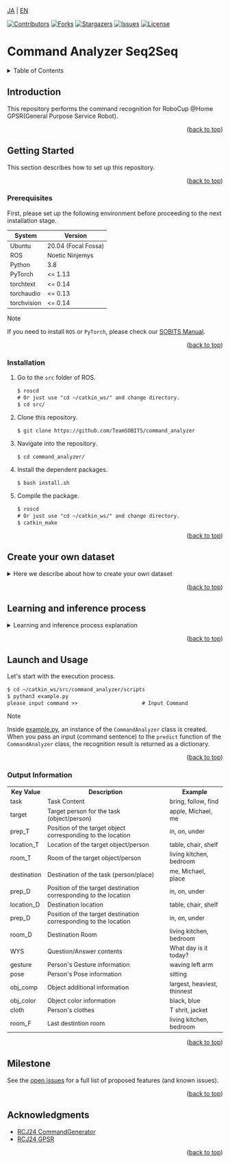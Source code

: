 <a name="readme-top"></a>

[JA](README.md) | [EN](README_en.md)

[![Contributors][contributors-shield]][contributors-url]
[![Forks][forks-shield]][forks-url]
[![Stargazers][stars-shield]][stars-url]
[![Issues][issues-shield]][issues-url]
[![License][license-shield]][license-url]

# Command Analyzer Seq2Seq

<!-- TABLE OF CONTENTS -->
<details>
  <summary>Table of Contents</summary>
  <ol>
    <li>
      <a href="#introduction">Introduction</a>
    </li>
    <li>
      <a href="#getting-started">Getting Started</a>
      <ul>
        <li><a href="#prerequisites">Prerequisites</a></li>
        <li><a href="#installation">Installation</a></li>
      </ul>
    </li>
    <li><a href="#create-your-own-dataset">Create your own dataset</a></li>
    <li><a href="#learning-and-inference-process">Learning and inference process</a></li>
    <li><a href="#launch-and-usage">Launch and Usage</a></li>
    <li><a href="#output-information">Output Information</a></li>
    <li><a href="#milestone">Milestone</a></li>
    <!-- <li><a href="#contributing">Contributing</a></li> -->
    <!-- <li><a href="#license">License</a></li> -->
    <li><a href="#acknowledgments">Acknowledgments</a></li>
  </ol>
</details>



<!-- INTRODUCTION -->
## Introduction

This repository performs the command recognition for RoboCup @Home GPSR(General Purpose Service Robot).

<p align="right">(<a href="#readme-top">back to top</a>)</p>


<!-- GETTING STARTED -->
## Getting Started

This section describes how to set up this repository.

<p align="right">(<a href="#readme-top">back to top</a>)</p>


### Prerequisites

First, please set up the following environment before proceeding to the next installation stage.

| System | Version |
| ------ | ------- |
| Ubuntu      | 20.04 (Focal Fossa) |
| ROS         | Noetic Ninjemys     |
| Python      | 3.8                 |
| PyTorch     | <= 1.13             |
| torchtext   | <= 0.14             |
| torchaudio  | <= 0.13             |
| torchvision | <= 0.14             |

> [!NOTE]
> If you need to install `ROS` or `PyTorch`, please check our [SOBITS Manual](https://github.com/TeamSOBITS/sobits_manual/tree/main/install_sh).

<p align="right">(<a href="#readme-top">back to top</a>)</p>


### Installation

1. Go to the `src` folder of ROS.
    ```console
    $ roscd
    # Or just use "cd ~/catkin_ws/" and change directory.
    $ cd src/
    ```
2. Clone this repository.
    ```console
    $ git clone https://github.com/TeamSOBITS/command_analyzer
    ```
3. Navigate into the repository.
    ```console
    $ cd command_analyzer/
    ```
4. Install the dependent packages.
    ```console
    $ bash install.sh
    ```
5. Compile the package.
    ```console
    $ roscd
    # Or just use "cd ~/catkin_ws/" and change directory.
    $ catkin_make
    ```

<p align="right">(<a href="#readme-top">back to top</a>)</p>


## Create your own dataset

<details>
<summary>Here we describe about how to create your own dataset</summary>


### List of Files

- [create_label.py](dataset/scripts/create_label.py)
    Program to create correct labels.

- [key_direct.py](dataset/scripts/key_direct.py)
    Program to receive keyboard input from [create_label.py](dataset/scripts/create_label.py).

- [annonymize_dataset.py](dataset/scripts/annonymize_dataset.py)
    Program to anonymize words by type to increase the dataset.

- [increase_dataset.py](dataset/scripts/increase_dataset.py)
    Program to increase the dataset by replacing anonymized words.

- [trim_dataset.py](dataset/scripts/trim_dataset.py)
    Program to trim the size of the dataset.

<p align="right">(<a href="#readme-top">back to top</a>)</p>


### Creating Text Data

This section explains how to create the text data that will be used as input during training.
In this example, we will create text data using the [RoboCup@Home Japan2024 GPSR Command Generator](https://github.com/RoboCupAtHomeJP/CommandGenerator).
If you want to use data from other competitions like Handyman, please prepare it separately.

First, install the command generator.
```console
$ cd ~/catkin_ws/src
$ git clone https://github.com/RoboCupAtHomeJP/CommandGenerator
```

Then, run the command generator.
```console
$ cd  ~/catkin_ws/src/CommandGenerator/CommandGeneratorJP
$ python3 gpsr_commands.py
```

Each time you press a number, a command is generated.
Copy and paste this into an appropriate txt file.
In this example, we will save it in a file called [command.txt](dataset/data/command.txt).

<p align="right">(<a href="#readme-top">back to top</a>)</p>


### Labeling the Correct Answers

This section explains how to label the correct answers in the text data.
We use a program called [create_label.py](dataset/scripts/create_label.py) to create the correct labels.
First, set the file for the text data and the file to save.

Edit the following file:
```console
$ cd  ~/catkin_ws/src/command_analyzer/dataset/scripts/
$ gedit create_label.py
```

Replace lines 25 and 26 of create_label.py with the file name to read and the file name to write.
Set line 28 to `create` if you are creating new correct labels, and `fix` if you are modifying a file that has already been labeled.
```python
data = {}
increase_data = {}
read_file_name = "command.txt"      # << Replace this
write_file_name = "dataset.txt"     # << Replace this

cmd_type = "create"                 # create or fix
```

Run [create_label.py](dataset/scripts/create_label.py).
```console
$ cd  ~/catkin_ws/src/command_analyzer/dataset/scripts/
$ python3 create_label.py
```

When you run it, you will see the following output. Use the up, down, left, and right keys and the Enter key to operate.
Select the type of information with the left and right keys.
Change the correct label of the selected information with the up and down keys.
When you have finished labeling all the information, press the Enter key to move to the next command.

<div align="center"><img src="doc/pictures/実行画面_create_label.png" width="80%"></div>

> [!IMPORTANT]
> You can add or delete options for the correct labels by editing [lists.py](lib/lists.py).

<details><summary> Click here for the rules of the correct labels </summary>

These are rules decided by the GPSR competitors. Please modify them as needed for your competition.

- For commands like `find ~ object`
    - If it does not include meanings like "tell me the name" or "which is the most 〇〇?", set the task to `bring` and the destination to `operator`.

- For `〇〇_table` or `〇〇_chair`
    - Always label them as `table` and `chair`.

- For the preposition `from`
    - If it's about object manipulation, label it as `in`.
    - If it's about a person, label it as `at`.

</details>

You can interrupt the [create_label.py](dataset/scripts/create_label.py) program with `Ctrl＋C`.  
The next time you run [create_label.py](dataset/scripts/create_label.py), you can resume from where you left off. 

<p align="right">(<a href="#readme-top">back to top</a>)</p>


### Increasing the Dataset

This section explains how to increase the dataset you have created.
First, as a preprocessing step for increasing the dataset, we anonymize words.
We use [annonymize_dataset.py](dataset/scripts/annonymize_dataset.py) for word anonymization.

Replace lines 10 and 11 of [annonymize_dataset.py](dataset/scripts/annonymize_dataset.py) with the file name to read and the file name to write.
```python
from lib import lists, dicts

read_file_name = "dataset.txt"                  # << Replace this
write_file_name = "annonymized_dataset.txt"     # << Replace this

person_names = lists.person_names
```

Run [annonymize_dataset.py](dataset/scripts/annonymize_dataset.py).
```console
$ cd  ~/catkin_ws/src/command_analyzer/dataset/scripts/
$ python3 annonymize_dataset.py
```

Next, we increase the dataset. We use [increase_dataset.py](dataset/scripts/increase_dataset.py) to increase the dataset.

Replace lines 12 and 13 of [increase_dataset.py](dataset/scripts/increase_dataset.py) with the file name to read and the file name to write.
```python
from tqdm import tqdm

read_file_name = "annonymized_dataset.txt"      # << Replace this
write_file_name = "increased_dataset.txt"       # << Replace this

person_names = lists.person_names
```

Run [increase_dataset.py](dataset/scripts/increase_dataset.py).
```console
$ cd  ~/catkin_ws/src/command_analyzer/dataset/scripts/
$ python3 increase_dataset.py
```

<p align="right">(<a href="#readme-top">back to top</a>)</p>


### Trimming the Dataset Size

Finally, we will explain how to adjust (trim) the size of the dataset.
In this repository, it is currently necessary to have a dataset size that is divisible by the batch size in order to perform training, so this process is necessary.
We use [trim_dataset.py](dataset/scripts/trim_dataset.py) to trim the dataset size.

Replace lines 5 and 6 of [trim_dataset.py](dataset/scripts/trim_dataset.py) with the file name to read and the file name to write, and line 11 with the size to trim.
```python
from tqdm import tqdm
input_file_name = "increased_dataset.txt"       # << Replace this
output_file_name = "train_1000.txt"             # << Replace this

# Program to trim the dataset size to any number

# Trimming size
trim_size = 1000                                # << Replace this
```

Run [trim_dataset.py](dataset/scripts/trim_dataset.py).
```console
$ cd  ~/catkin_ws/src/command_analyzer/dataset/scripts/
$ python3 trim_dataset.py
```

With these steps, the creation of the dataset is complete.

</details>

<p align="right">(<a href="#readme-top">back to top</a>)</p>


## Learning and inference process

<details>
<summary>Learning and inference process explanation</summary>


### List of Files

- [network.py](scripts/network.py)
    A program where the Seq2Seq (Sequence to Sequence) network class is defined

- [train.py](scripts/train.py)
    A program that actually performs the training

- [test.py](scripts/test.py)
    A program that tests the command understanding accuracy of the trained model

- [predict.py](scripts/predict.py)
    A program that understands commands using the trained model

- [example.py](scripts/example.py)
    A sample program for command understanding

<p align="right">(<a href="#readme-top">back to top</a>)</p>


### Training Process

This section explains the procedure for training. We use a program called [train.py](scripts/train.py) for training.  
First, specify the dataset and set the parameters.

Edit the following file:
```console
$ cd  ~/catkin_ws/src/command_analyzer/scripts/
$ gedit train.py
```

Edit the parameters from line 26 onwards in [train.py](scripts/train.py).
We recommend setting the maximum number of epochs (line 30) to `1` when checking if the training can be performed well, and setting it to `100` once confirmed.
The batch size (line 31) needs to be set to a common divisor of the data sizes for training, validation, and testing.
For example, if you divide 10,000 data into training:validation:testing = 7:1:2, you can set the batch size to 1000, 500, 200, 100, etc.
A smaller batch size increases the time required for training and increases the response to each data, resulting in sensitive learning to details.
A larger batch size reduces the time required for training and decreases the response to each data, resulting in learning that captures the big picture.
Also, if the batch size is too large, there may be a risk of running out of memory depending on the PC's specifications.
Because of these trade-offs, we recommend adjusting each time and learning.

Please switch the flags on lines 39-43 as needed.

Set the **path of the dataset** on lines 45 and 46.
If the dataset is different for training and testing, also set the path in test_path.
If you use one dataset divided for training and testing, or if you do not test, set test_path to `None`.
Set the path of the model on line 47. When saving the model, it will be saved under the `/model/${model path}/` hierarchy.

```python
class CommandAnalyzer():
    def __init__(self) -> None:
        self.device = torch.device("cuda:0" if torch.cuda.is_available() else "cpu")
        # Parameter settings
        self.sen_length = 30
        self.output_len = 20
        self.max_epoch = 100                    # Maximum number of epochs (number of times of learning)
        self.batch_size = 746                   # Batch size (number of data to learn at the same time)
        self.wordvec_size = 300
        self.hidden_size = 650
        self.dropout = 0.5
        self.learning_rate = 0.001
        self.max_grad = 0.25
        self.eval_interval = 20
        self.early_stoping = 10

        self.is_debug = True                    # Flag for whether to output for debugging
        self.is_save_vec = False                # Flag for whether to save the dictionary vector
        self.is_save_model = False              # Flag for whether to save the learning model
        self.is_test_model = True               # Flag for whether to test the model
        self.is_predict_unk = False             # Flag for whether to convert unknown words during inference

        self.train_path = '37300.txt'           # Path of the dataset
        self.test_path = None                   # Path of the dataset when testing with a dataset different from the learning data
        self.model_path = "example"             # Path when saving the model
        self.text_vocab_path = "text_vocab.pth"
        self.label_vocab_path = "label_vocab.pth"
        self.vectors=GloVe(dim=300)                 # GloVe(dim=300) or FastText(language="en")
        
```

Run [train.py](scripts/train.py).
```console
$ cd  ~/catkin_ws/src/command_analyzer/scripts/
$ python3 train.py
```

When you run it, the training will start.
During training, a loss graph like the one below will be displayed.
If the loss value converges to a low value both during training and validation, the training is successful.

<div align="center"><img src="doc/pictures/損失グラフ.png" width="80%"></div>

If you are conducting a test, after the training, an output and an Attention Map like the one below will be displayed.
The output shows the understanding accuracy of the test data, 10 successful examples, and 20 failed examples.

<div align="center"><img src="doc/pictures/実行画面_テスト.png" width="80%"></div>

The Attention Map shows which words in the input sentence were focused on when making each output.
As indicated by the color bar at the top, the brighter the color of the square, the more it indicates that the word was focused on.
From these results, you can consider whether the command understanding is being done correctly through proper learning and attention.

<div align="center"><img src="doc/pictures/Attentionマップ.png" width="80%"></div>

<p align="right">(<a href="#readme-top">back to top</a>)</p>


### Inference

This section explains the procedure for inference.
There are two methods for inference.  
The first method is to evaluate the inference accuracy using test data.
This method performs the same process as the test in the learning program.
We use a program called [test.py](scripts/test.py) for testing.

Edit the parameters from line 27 onwards in [test.py](scripts/test.py).
Set the batch size on line 30 to the same value as during training.
If this is different from the training time, the configuration inside the network will collapse and it will not work properly.
This is the same for all parameters used in the network.

Set the **path of the dataset for inference** on line 40.  
Set the **path of the model to load** on line 42.  
Set the **number of epochs of the model to load** on line 43.
Unless there is a particular reason, set the largest epoch number among the saved models.

```python
class CommandAnalyzer():
    def __init__(self) -> None:
        self.device = torch.device("cuda:0" if torch.cuda.is_available() else "cpu")
        # Parameter settings
        self.sen_length = 30
        self.output_len = 20
        self.batch_size = 746                  # Batch size (number of data to learn at the same time)
        self.wordvec_size = 300
        self.hidden_size = 650
        self.dropout = 0.5
        self.max_grad = 0.25
        self.eval_interval = 20

        self.is_debug = True
        self.is_predict_unk = False

        # Model path
        self.test_path = '37300.txt'            # Path of the dataset
        self.dir_path = os.path.join(os.path.dirname(os.path.abspath(__file__)), '..')
        self.model_path = "example"             # Path of the saved model
        self.model_num = 17                     # Number of epochs of the saved model
        self.encoder_path = "{}/model/{}/encoder_epoch{}.pth".format(self.dir_path, self.model_path, self.model_num)
        self.decoder_path = "{}/model/{}/decoder_epoch{}.pth".format(self.dir_path, self.model_path, self.model_num)
        self.text_vocab_path = "{}/model/{}/text_vocab.pth".format(self.dir_path, self.model_path, self.model_path)
        self.label_vocab_path = "{}/model/{}/label_vocab.pth".format(self.dir_path, self.model_path)
```

Run [test.py](scripts/test.py).
```console
$ cd  ~/catkin_ws/src/command_analyzer/scripts/
$ python3 test.py
```

The execution result is the same as the test in [test.py](scripts/test.py), so it is omitted.

The second method is to understand (infer) the entered command sentence.  
This method performs the inference process as a function.  
We use a program called [predict.py](scripts/predict.py) for inference.

Edit the parameters from line 23 onwards in [predict.py](scripts/predict.py).  
Set the batch size on line 26 to the same value as during training. If this is different from the training time, the configuration inside the network will collapse and it will not work properly. This is the same for all parameters used in the network.

Set the **path of the model to load** on line 39.  
Set the **number of epochs of the model to load** on line 40. Unless there is a particular reason, set the largest epoch number among the saved models.

```python
class CommandAnalyzer():
    def __init__(self) -> None:
        self.device = torch.device("cuda:0" if torch.cuda.is_available() else "cpu")
        # Parameter settings
        self.sen_length = 30
        self.output_len = 20
        self.batch_size = 746                  # Batch size (number of data to learn at the same time)
        self.wordvec_size = 300
        self.hidden_size = 650
        self.dropout = 0.5
        self.learning_rate = 0.001
        self.momentum=0
        self.max_grad = 0.25
        self.eval_interval = 20
        self.predict_unk = True
        self.show_attention_map = True

        # Model path
        self.model_path = "gpsr_2013"
        self.dir_path = os.path.join(os.path.dirname(os.path.abspath(__file__)), '..')
        self.encoder_path = "{}/model/{}/encoder.pth".format(self.dir_path, self.model_path)
        self.decoder_path = "{}/model/{}/decoder.pth".format(self.dir_path, self.model_path)
        self.text_vocab_path = "{}/model/{}/text_vocab.pth".format(self.dir_path, self.model_path)
        self.label_vocab_path = "{}/model/{}/label_vocab.pth".format(self.dir_path, self.model_path)
```

The usage as a function is described from line 154 onwards.  
In this example, the understanding of the command sentence received at line 158 is performed.

Please refer to this writing style when writing the program.

```python
if __name__ == "__main__":
    command_analyzer = CommandAnalyzer()    
    while True:
        try:
            input_str = input("please input command >>")
            # input_str = "bring me the carlsberg in the living room"
            print(input_str)
            result =command_analyzer.predict(input_str)
            print(result)
            break
        except KeyboardInterrupt:
            break
```

Run [predict.py](scripts/predict.py)
```console
$ cd ~/catkin_ws/src/command_analyzer/scripts/
$ python3 predict.py
```

When you run it, you will get an output like the one below.
In this example, we are entering the command "Bring me an apple from the shelf".
You can terminate the program with `Ctrl+C`.

<div align="center"><img src="doc/pictures/実行画面_推論.png" width="80%"></div>

</details>

<p align="right">(<a href="#readme-top">back to top</a>)</p>


<!-- LAUNCH AND USAGE EXAMPLES -->
## Launch and Usage

Let's start with the execution process.

```console
$ cd ~/catkin_ws/src/command_analyzer/scripts
$ python3 example.py
please input command >>                     # Input Command
```

> [!NOTE]
> Inside [example.py](scripts/example.py), an instance of the `CommandAnalyzer` class is created.
When you pass an input (command sentence) to the `predict` function of the `CommandAnalyzer` class, the recognition result is returned as a dictionary.

<p align="right">(<a href="#readme-top">back to top</a>)</p>


### Output Information

<table>
    <tr>
        <th>Key Value</th>
        <th>Description</th>
        <th>Example</th>
    </tr>
    <tr>
        <td>task</td>
        <td>Task Content</td>
        <td>bring, follow, find</td>
    </tr>
    <tr>
        <td>target</td>
        <td>Target person for the task (object/person)</td>
        <td>apple, Michael, me</td>
    </tr>
    <tr>
        <td>prep_T</td>
        <td>Position of the target object corresponding to the location</td>
        <td>in, on, under</td>
    </tr>
    <tr>
        <td>location_T</td>
        <td>Location of the target object/person</td>
        <td>table, chair, shelf</td>
    </tr>
    <tr>
        <td>room_T</td>
        <td>Room of the target object/person</td>
        <td>living kitchen, bedroom</td>
    </tr>
    <tr>
        <td>destination</td>
        <td>Destination of the task (person/place)</td>
        <td>me, Michael, place​</td>
    </tr>
    <tr>
        <td>prep_D</td>
        <td>Position of the target destination corresponding to the location</td>
        <td>in, on, under</td>
    </tr>
    <tr>
        <td>location_D</td>
        <td>Destination location</td>
        <td>table, chair, shelf</td>
    </tr>
    <tr>
        <td>prep_D</td>
        <td>Position of the target destination corresponding to the location</td>
        <td>in, on, under</td>
    </tr>
    <tr>
        <td>room_D</td>
        <td>Destination Room</td>
        <td>living kitchen, bedroom</td>
    </tr>
    <tr>
        <td>WYS</td>
        <td>Question/Answer contents</td>
        <td>What day is it today?</td>
    </tr>
    <tr>
        <td>gesture</td>
        <td>Person's Gesture information</td>
        <td>waving left arm</td>
    </tr>
    <tr>
        <td>pose</td>
        <td>Person's Pose information</td>
        <td>sitting</td>
    </tr>
    <tr>
        <td>obj_comp</td>
        <td>Object additional information</td>
        <td>largest, heaviest, thinnest</td>
    </tr>
    <tr>
        <td>obj_color</td>
        <td>Object color information</td>
        <td>black, blue</td>
    </tr>
    <tr>
        <td>cloth</td>
        <td>Person's clothes</td>
        <td>T shrit, jacket</td>
    </tr>
    <tr>
        <td>room_F</td>
        <td>Last destintion room</td>
        <td>living kitchen, bedroom</td>
    </tr>
</table>

<p align="right">(<a href="#readme-top">back to top</a>)</p>


<!-- MILESTONE -->
## Milestone

See the [open issues][issues-url] for a full list of proposed features (and known issues).

<p align="right">(<a href="#readme-top">back to top</a>)</p>


<!-- ACKNOWLEDGMENTS -->
## Acknowledgments

- [RCJ24 CommandGenerator](https://github.com/RoboCupAtHomeJP/CommandGenerator/tree/rcj24_for_opl)
- [RCJ24 GPSR](https://github.com/RoboCupAtHomeJP/AtHome2024/blob/main/rules/OPL/gpsr_en.md)

<p align="right">(<a href="#readme-top">back to top</a>)</p>



[contributors-shield]: https://img.shields.io/github/contributors/TeamSOBITS/command_analyzer.svg?style=for-the-badge
[contributors-url]: https://github.com/TeamSOBITS/command_analyzer/graphs/contributors
[forks-shield]: https://img.shields.io/github/forks/TeamSOBITS/command_analyzer.svg?style=for-the-badge
[forks-url]: https://github.com/TeamSOBITS/command_analyzer/network/members
[stars-shield]: https://img.shields.io/github/stars/TeamSOBITS/command_analyzer.svg?style=for-the-badge
[stars-url]: https://github.com/TeamSOBITS/command_analyzer/stargazers
[issues-shield]: https://img.shields.io/github/issues/TeamSOBITS/command_analyzer.svg?style=for-the-badge
[issues-url]: https://github.com/TeamSOBITS/command_analyzer/issues
[license-shield]: https://img.shields.io/github/license/TeamSOBITS/command_analyzer.svg?style=for-the-badge
[license-url]: LICENSE
